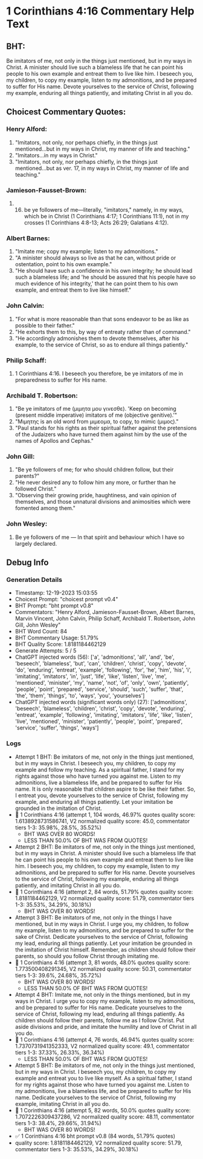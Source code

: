 # 1 Corinthians 4:16 Commentary Help Text

## BHT:
Be imitators of me, not only in the things just mentioned, but in my ways in Christ. A minister should live such a blameless life that he can point his people to his own example and entreat them to live like him. I beseech you, my children, to copy my example, listen to my admonitions, and be prepared to suffer for His name. Devote yourselves to the service of Christ, following my example, enduring all things patiently, and imitating Christ in all you do.

## Choicest Commentary Quotes:
### Henry Alford:
1. "Imitators, not only, nor perhaps chiefly, in the things just mentioned...but in my ways in Christ, my manner of life and teaching."
2. "Imitators...in my ways in Christ."
3. "Imitators, not only, nor perhaps chiefly, in the things just mentioned...but as ver. 17, in my ways in Christ, my manner of life and teaching."

### Jamieson-Fausset-Brown:
1. 16. be ye followers of me—literally,
	"imitators," namely, in my ways, which be in Christ
	(1 Corinthians 4:17; 1 Corinthians 11:1),
	not in my crosses (1 Corinthians 4:8-13;
	Acts 26:29; Galatians 4:12).


### Albert Barnes:
1. "Imitate me; copy my example; listen to my admonitions."
2. "A minister should always so live as that he can, without pride or ostentation, point to his own example."
3. "He should have such a confidence in his own integrity; he should lead such a blameless life; and 'he should be assured that his people have so much evidence of his integrity,' that he can point them to his own example, and entreat them to live like himself."

### John Calvin:
1. "For what is more reasonable than that sons endeavor to be as like as possible to their father."
2. "He exhorts them to this, by way of entreaty rather than of command."
3. "He accordingly admonishes them to devote themselves, after his example, to the service of Christ, so as to endure all things patiently."

### Philip Schaff:
1. 1 Corinthians 4:16. I beseech you therefore, be ye imitators of me in preparedness to suffer for His name.
	
 


### Archibald T. Robertson:
1. "Be ye imitators of me (μιμητα μου γινεσθε). 'Keep on becoming (present middle imperative) imitators of me (objective genitive).'" 
2. "Μιμητης is an old word from μιμεομα, to copy, to mimic (μιμος)." 
3. "Paul stands for his rights as their spiritual father against the pretensions of the Judaizers who have turned them against him by the use of the names of Apollos and Cephas."

### John Gill:
1. "Be ye followers of me; for who should children follow, but their parents?"
2. "He never desired any to follow him any more, or further than he followed Christ."
3. "Observing their growing pride, haughtiness, and vain opinion of themselves, and those unnatural divisions and animosities which were fomented among them."

### John Wesley:
1. Be ye followers of me — In that spirit and behaviour which I have so largely declared.



## Debug Info
### Generation Details
- Timestamp: 12-19-2023 15:03:55
- Choicest Prompt: "choicest prompt v0.4"
- BHT Prompt: "bht prompt v0.8"
- Commentators: "Henry Alford, Jamieson-Fausset-Brown, Albert Barnes, Marvin Vincent, John Calvin, Philip Schaff, Archibald T. Robertson, John Gill, John Wesley"
- BHT Word Count: 84
- BHT Commentary Usage: 51.79%
- BHT Quality Score: 1.8181184462129
- Generate Attempts: 5 / 5
- ChatGPT injected words (56):
	['a', 'admonitions', 'all', 'and', 'be', 'beseech', 'blameless', 'but', 'can', 'children', 'christ', 'copy', 'devote', 'do', 'enduring', 'entreat', 'example', 'following', 'for', 'he', 'him', 'his', 'i', 'imitating', 'imitators', 'in', 'just', 'life', 'like', 'listen', 'live', 'me', 'mentioned', 'minister', 'my', 'name', 'not', 'of', 'only', 'own', 'patiently', 'people', 'point', 'prepared', 'service', 'should', 'such', 'suffer', 'that', 'the', 'them', 'things', 'to', 'ways', 'you', 'yourselves']
- ChatGPT injected words (significant words only) (27):
	['admonitions', 'beseech', 'blameless', 'children', 'christ', 'copy', 'devote', 'enduring', 'entreat', 'example', 'following', 'imitating', 'imitators', 'life', 'like', 'listen', 'live', 'mentioned', 'minister', 'patiently', 'people', 'point', 'prepared', 'service', 'suffer', 'things', 'ways']

### Logs
- Attempt 1 BHT: Be imitators of me, not only in the things just mentioned, but in my ways in Christ. I beseech you, my children, to copy my example and follow my teaching. As a spiritual father, I stand for my rights against those who have turned you against me. Listen to my admonitions, live a blameless life, and be prepared to suffer for His name. It is only reasonable that children aspire to be like their father. So, I entreat you, devote yourselves to the service of Christ, following my example, and enduring all things patiently. Let your imitation be grounded in the imitation of Christ.
- 🔄 1 Corinthians 4:16 (attempt 1, 104 words, 46.97% quotes quality score: 1.6138928731586741, V2 normalized quality score: 45.0, commentator tiers 1-3: 35.98%, 28.5%, 35.52%) 
	- BHT WAS OVER 80 WORDS! 
	- LESS THAN 50.0% OF BHT WAS FROM QUOTES!
- Attempt 2 BHT: Be imitators of me, not only in the things just mentioned, but in my ways in Christ. A minister should live such a blameless life that he can point his people to his own example and entreat them to live like him. I beseech you, my children, to copy my example, listen to my admonitions, and be prepared to suffer for His name. Devote yourselves to the service of Christ, following my example, enduring all things patiently, and imitating Christ in all you do.
- 🔄 1 Corinthians 4:16 (attempt 2, 84 words, 51.79% quotes quality score: 1.8181184462129, V2 normalized quality score: 51.79, commentator tiers 1-3: 35.53%, 34.29%, 30.18%) 
	- BHT WAS OVER 80 WORDS!
- Attempt 3 BHT: Be imitators of me, not only in the things I have mentioned, but in my ways in Christ. I urge you, my children, to follow my example, listen to my admonitions, and be prepared to suffer for the sake of Christ. Dedicate yourselves to the service of Christ, following my lead, enduring all things patiently. Let your imitation be grounded in the imitation of Christ himself. Remember, as children should follow their parents, so should you follow Christ through imitating me.
- 🔄 1 Corinthians 4:16 (attempt 3, 81 words, 48.0% quotes quality score: 1.773500408291345, V2 normalized quality score: 50.31, commentator tiers 1-3: 39.6%, 24.68%, 35.72%) 
	- BHT WAS OVER 80 WORDS! 
	- LESS THAN 50.0% OF BHT WAS FROM QUOTES!
- Attempt 4 BHT: Imitate me, not only in the things mentioned, but in my ways in Christ. I urge you to copy my example, listen to my admonitions, and be prepared to suffer for His name. Dedicate yourselves to the service of Christ, following my lead, enduring all things patiently. As children should follow their parents, follow me as I follow Christ. Put aside divisions and pride, and imitate the humility and love of Christ in all you do.
- 🔄 1 Corinthians 4:16 (attempt 4, 76 words, 46.94% quotes quality score: 1.7370731941352333, V2 normalized quality score: 49.1, commentator tiers 1-3: 37.33%, 26.33%, 36.34%) 
	- LESS THAN 50.0% OF BHT WAS FROM QUOTES!
- Attempt 5 BHT: Be imitators of me, not only in the things just mentioned, but in my ways in Christ. I beseech you, my children, to copy my example and entreat you to live like myself. As a spiritual father, I stand for my rights against those who have turned you against me. Listen to my admonitions, live a blameless life, and be prepared to suffer for His name. Dedicate yourselves to the service of Christ, following my example, imitating Christ in all you do.
- 🔄 1 Corinthians 4:16 (attempt 5, 82 words, 50.0% quotes quality score: 1.7072226309437286, V2 normalized quality score: 48.11, commentator tiers 1-3: 38.4%, 29.66%, 31.94%) 
	- BHT WAS OVER 80 WORDS!
- ✅ 1 Corinthians 4:16 bht prompt v0.8 (84 words, 51.79% quotes)
- quality score: 1.8181184462129, V2 normalized quality score: 51.79, commentator tiers 1-3: 35.53%, 34.29%, 30.18%)